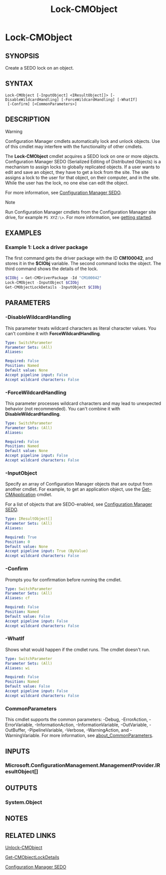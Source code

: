 ﻿---
description: Create a SEDO lock on an object.
external help file: AdminUI.PS.dll-Help.xml
Module Name: ConfigurationManager
ms.date: 01/05/2021
schema: 2.0.0
title: Lock-CMObject
---

# Lock-CMObject

## SYNOPSIS

Create a SEDO lock on an object.

## SYNTAX

```
Lock-CMObject [-InputObject] <IResultObject[]> [-DisableWildcardHandling] [-ForceWildcardHandling] [-WhatIf]
 [-Confirm] [<CommonParameters>]
```

## DESCRIPTION

> [!WARNING]
> Configuration Manager cmdlets automatically lock and unlock objects. Use of this cmdlet may interfere with the functionality of other cmdlets.

The **Lock-CMObject** cmdlet acquires a SEDO lock on one or more objects. Configuration Manager SEDO (Serialized Editing of Distributed Objects) is a mechanism to assign locks to globally replicated objects. If a user wants to edit and save an object, they have to get a lock from the site. The site assigns a lock to the user for that object, on their computer, and in the site. While the user has the lock, no one else can edit the object.

For more information, see [Configuration Manager SEDO](/mem/configmgr/develop/core/understand/sedo).

> [!NOTE]
> Run Configuration Manager cmdlets from the Configuration Manager site drive, for example `PS XYZ:\>`. For more information, see [getting started](/powershell/sccm/overview).

## EXAMPLES

### Example 1: Lock a driver package

The first command gets the driver package with the ID **CM100042**, and stores it in the **$CIObj** variable. The second command locks the object. The third command shows the details of the lock.

```powershell
$CIObj = Get-CMDriverPackage -Id "CM100042"
Lock-CMObject -InputObject $CIObj
Get-CMObjectLockDetails -InputObject $CIObj
```

## PARAMETERS

### -DisableWildcardHandling

This parameter treats wildcard characters as literal character values. You can't combine it with **ForceWildcardHandling**.

```yaml
Type: SwitchParameter
Parameter Sets: (All)
Aliases:

Required: False
Position: Named
Default value: None
Accept pipeline input: False
Accept wildcard characters: False
```

### -ForceWildcardHandling

This parameter processes wildcard characters and may lead to unexpected behavior (not recommended). You can't combine it with **DisableWildcardHandling**.

```yaml
Type: SwitchParameter
Parameter Sets: (All)
Aliases:

Required: False
Position: Named
Default value: None
Accept pipeline input: False
Accept wildcard characters: False
```

### -InputObject

Specify an array of Configuration Manager objects that are output from another cmdlet. For example, to get an application object, use the [Get-CMApplication](Get-CMApplication.md) cmdlet.

For a list of objects that are SEDO-enabled, see [Configuration Manager SEDO](/mem/configmgr/develop/core/understand/sedo).

```yaml
Type: IResultObject[]
Parameter Sets: (All)
Aliases:

Required: True
Position: 0
Default value: None
Accept pipeline input: True (ByValue)
Accept wildcard characters: False
```

### -Confirm

Prompts you for confirmation before running the cmdlet.

```yaml
Type: SwitchParameter
Parameter Sets: (All)
Aliases: cf

Required: False
Position: Named
Default value: False
Accept pipeline input: False
Accept wildcard characters: False
```

### -WhatIf

Shows what would happen if the cmdlet runs. The cmdlet doesn't run.

```yaml
Type: SwitchParameter
Parameter Sets: (All)
Aliases: wi

Required: False
Position: Named
Default value: False
Accept pipeline input: False
Accept wildcard characters: False
```

### CommonParameters
This cmdlet supports the common parameters: -Debug, -ErrorAction, -ErrorVariable, -InformationAction, -InformationVariable, -OutVariable, -OutBuffer, -PipelineVariable, -Verbose, -WarningAction, and -WarningVariable. For more information, see [about_CommonParameters](http://go.microsoft.com/fwlink/?LinkID=113216).

## INPUTS

### Microsoft.ConfigurationManagement.ManagementProvider.IResultObject[]

## OUTPUTS

### System.Object
## NOTES

## RELATED LINKS

[Unlock-CMObject](Unlock-CMObject.md)

[Get-CMObjectLockDetails](Get-CMObjectLockDetails.md)

[Configuration Manager SEDO](/mem/configmgr/develop/core/understand/sedo)
